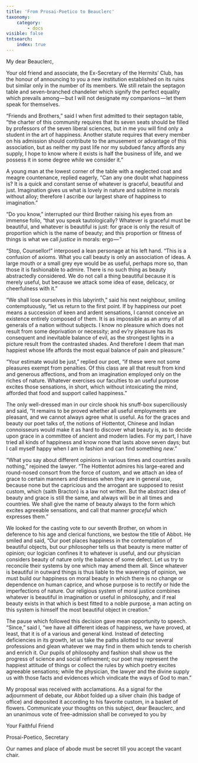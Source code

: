 ```yaml
---
title: 'From Prosai-Poetico to Beauclerc'
taxonomy:
    category:
        - docs
visible: false
tntsearch:
    index: true
---
```


My dear Beauclerc,

Your old friend and associate, the Ex-Secretary of the Hermits’ Club, has the honour of announcing to you a new institution established on its ruins but similar only in the number of its members. We still retain the septagon table and seven-branched chandelier which signify the perfect equality which prevails among — but I will not designate my companions — let them speak for themselves.

“Friends and Brothers,” said I when first admitted to their septagon table, “the charter of this community requires that its seven seats should be filled by professors of the seven liberal sciences, but in me you will find only a student in the art of happiness. Another statute requires that every member on his admission should contribute to the amusement or advantage of this association, but as neither my past life nor my subdued fancy affords any supply, I hope to know where it exists is half the business of life, and we possess it in some degree while we consider it.”

A young man at the lowest corner of the table with a neglected coat and meagre countenance, replied eagerly, “Can any one doubt what happiness is? It is a quick and constant sense of whatever is graceful, beautiful and just. Imagination gives us what is lovely in nature and sublime in morals without alloy; therefore I ascribe our largest share of happiness to imagination.”

“Do you know,” interrupted our third Brother raising his eyes from an immense folio, “that you speak tautologically? Whatever is graceful must be beautiful, and whatever is beautiful is just: for grace is only the result of proportion which is the name of beauty; and this proportion or fitness of things is what we call *justice* in morals: ergo — ”

“Stop, Counsellor!” interposed a lean personage at his left hand. “This is a confusion of axioms. What you call beauty is only an association of ideas. A large mouth or a small grey eye would be as useful, perhaps more so, than those it is fashionable to admire. There is no such thing as beauty abstractedly considered. We do not call a thing beautiful because it is merely useful, but because we attack some idea of ease, delicacy, or cheerfulness with it.”

“We shall lose ourselves in this labyrinth,” said his next neighbour, smiling contemptuously, “let us return to the first point. If by happiness our poet means a succession of keen and ardent sensations, I cannot conceive an existence entirely composed of them. It is as impossible as an army of all generals of a nation without subjects. I know no pleasure which does not result from some deprivation or necessity; and ev’ry pleasure has its consequent and inevitable balance of evil, as the strongest lights in a picture result from the contrasted shades. And therefore I deem that man happiest whose life affords the most equal balance of pain and pleasure.”  

“Your estimate would be just,” replied our poet, “if these were not some pleasures exempt from penalties. Of this class are all that result from kind and generous affections, and from an imagination employed only on the riches of nature. Whatever exercises our faculties to an useful purpose excites those sensations, in short, which without intoxicating the mind, afforded that food and support called happiness.”  

The only well-dressed man in our circle shook his snuff-box superciliously and said, “It remains to be proved whether all useful employments are pleasant, and we cannot always agree what is useful. As for the graces and beauty our poet talks of, the notions of Hottentot, Chinese and Indian connoisseurs would make it as hard to discover what beauty is, as to decide upon grace in a committee of ancient and modern ladies. For my part, I have tried all kinds of happiness and know none that lasts above seven days; but I call myself happy when I am in fashion and can find something *new*.”

“What you say about different opinions in various times and countries avails nothing,” rejoined the lawyer. “The Hottentot admires his large-eared and round-nosed consort from the force of custom, and we attach an idea of grace to certain manners and dresses when they are in general use, because none but the capricious and the arrogant are supposed to resist custom, which (saith Bracton) is a law not written. But the abstract idea of beauty and grace is still the same, and always will be in all times and countries. We shall give the name of beauty always to the form which excites agreeable sensations, and call that manner *graceful* which expresses them.”

We looked for the casting vote to our seventh Brother, on whom in deference to his age and clerical functions, we bestow the title of Abbot. He smiled and said, “Our poet places happiness in the contemplation of beautiful objects, but our philosopher tells us that beauty is mere matter of opinion; our logician confines it to whatever is useful, and our physician considers beauty of nature only the balance of some defect. Let us try to reconcile their systems by one which may amend them all. Since whatever is beautiful in outward things is thus liable to the waverings of opinion, we must build our happiness on moral beauty in which there is no change or dependence on human caprice, and whose purpose is to rectify or hide the imperfections of nature. Our religious system of moral justice combines whatever is beautiful in imagination or useful in philosophy, and if real beauty exists in that which is best fitted to a noble purpose, a man acting on this system is himself the most beautiful object in creation.”  

The pause which followed this decision gave mean opportunity to speech. “Since,” said I, “we have all different ideas of happiness, we have proved, at least, that it is of a various and general kind. Instead of detecting deficiencies in its growth, let us take the paths allotted to our several professions and glean whatever we may find in them which tends to cherish and enrich it. Our pupils of philosophy and fashion shall show us the progress of science and social refinement; our poet may represent the happiest attitude of things or collect the rules by which poetry excites agreeable sensations; while the physician, the lawyer and the divine supply us with those facts and evidences which vindicate the ways of God to man.”

My proposal was received with acclamations. As a signal for the adjournment of debate, our Abbot folded up a silver chain (his badge of office) and deposited it according to his favorite custom, in a basket of flowers. Communicate your thoughts on this subject, dear Beauclerc, and an unanimous vote of free-admission shall be conveyed to you by  

Your Faithful Friend

Prosai-Poetico, Secretary

Our names and place of abode must be secret till you accept the vacant chair.